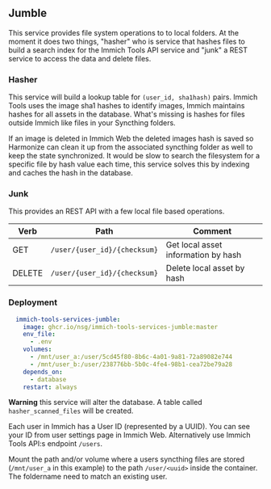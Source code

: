 ## Jumble

This service provides file system operations to to local folders. At the moment it does two things, "hasher" who is service that hashes files to build a search index for the Immich Tools API service and "junk" a REST service to access the data and delete files.

### Hasher

This service will build a lookup table for `(user_id, sha1hash)` pairs. Immich Tools uses the image sha1 hashes to identify images, Immich maintains hashes for all assets in the database. What's missing is hashes for files outside Immich like files in your Syncthing folders.

If an image is deleted in Immich Web the deleted images hash is saved so Harmonize can clean it up from the associated syncthing folder as well to keep the state synchronized. It would be slow to search the filesystem for a specific file by hash value each time, this service solves this by indexing and caches the hash in the database.

### Junk

This provides an REST API with a few local file based operations.

| Verb   | Path                          | Comment          |
| ------ | ------------------------------| ---------------- |
| GET    | `/user/{user_id}/{checksum}`  | Get local asset information by hash |
| DELETE | `/user/{user_id}/{checksum}`  | Delete local asset by hash |

### Deployment

```yaml
  immich-tools-services-jumble:
    image: ghcr.io/nsg/immich-tools-services-jumble:master
    env_file:
      - .env
    volumes:
      - /mnt/user_a:/user/5cd45f80-8b6c-4a01-9a81-72a89082e744
      - /mnt/user_b:/user/238776bb-5b0c-4fe4-98b1-cea72be79a28
    depends_on:
      - database
    restart: always
```

**Warning** this service will alter the database. A table called `hasher_scanned_files` will be created.

Each user in Immich has a User ID (represented by a UUID). You can see your ID from user settings page in Immich Web. Alternatively use Immich Tools API:s endpoint `/users`.

Mount the path and/or volume where a users syncthing files are stored (`/mnt/user_a` in this example) to the path `/user/<uuid>` inside the container. The foldername need to match an existing user.

